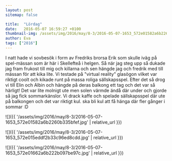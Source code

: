 ```yaml
---
layout: post
sitemap: false

title:  "Lördag"
date:   2016-05-07 16:59:27 +0100
thumbnail-img: /assets/img/2016/may/8-3/2016-05-07-1653_572e01582a6b2260b335bfef.jpg
author: Eva
tags: ["2016"]
---
```


I natt hade vi sovbesök i form av Fredriks brorsa Erik som skulle iväg på spel-mässan som är här i Skellefteå i helgen. Så när jag steg upp så dukade jag fram frukost till mig och killarna och sen hängde jag och fredrik med till mässan för att kika lite. Vi testade på "virtual reality" glasögon vilket var riktigt coolt och kikade runt på massa roliga sällskapsspel. Efter det så drog vi till Elin och Albin och hängde på deras balkong ett tag och det var så härligt! Det var lite molnigt ute men solen värmde ändå där under och gjorde så jag fick sommarkänslor. Vi drack kaffe och spelade sällskapsspel där ute på balkongen och det var riktigt kul. ska bli kul att få hänga där fler gånger i sommar :D

![]({{ '/assets/img/2016/may/8-3/2016-05-07-1653_572e01582a6b2260b335bfef.jpg'  | relative_url }})

![]({{ '/assets/img/2016/may/8-3/2016-05-07-1653_572e015eddf2b33c96ed8cdd.jpg'  | relative_url }})

![]({{ '/assets/img/2016/may/8-3/2016-05-07-1653_572e01662a6b222b097be97c.jpg'  | relative_url }})

